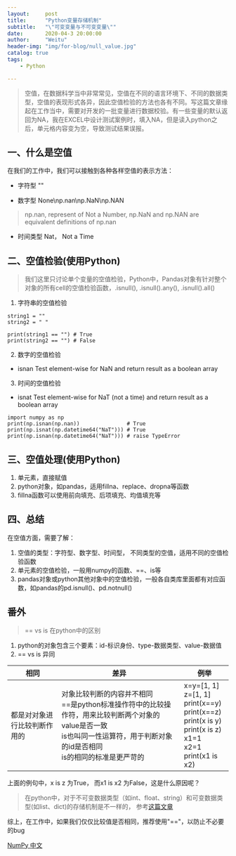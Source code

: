 ```yaml
---
layout:     post
title:      "Python变量存储机制"
subtitle:   "\"可变变量与不可变变量\""
date:       2020-04-3 20:00:00
author:     "Weitu"
header-img: "img/for-blog/null_value.jpg"
catalog: true
tags:
    - Python

---
```


> 空值，在数据科学当中非常常见，空值在不同的语言环境下、不同的数据类型，空值的表现形式各异，因此空值检验的方法也各有不同。写这篇文章缘起在工作当中，需要对开发的一批变量进行数据校验。有一些变量的默认返回为NA，我在EXCEL中设计测试案例时，填入NA，但是读入python之后，单元格内容变为空，导致测试结果误报。

## 一、什么是空值

在我们的工作中，我们可以接触到各种各样空值的表示方法：
- 字符型 ""

- 数字型 None\np.nan\np.NaN\np.NAN
> np.nan, represent of Not a Number, np.NaN and np.NAN are equivalent definitions of np.nan

- 时间类型 Nat， Not a Time


## 二、空值检验(使用Python)
> 我们这里只讨论单个变量的空值检验，Python中，Pandas对象有针对整个对象的所有cell的空值检验函数，.isnull(), .isnull().any(), .isnull().all()

1. 字符串的空值检验

```
string1 = ""
string2 = " "

print(string1 == "") # True
print(string2 == "") # False

```

2. 数字的空值检验

- isnan Test element-wise for NaN and return result as a boolean array


3. 时间的空值检验
- isnat Test element-wise for NaT (not a time) and return result as a boolean array

```
import numpy as np
print(np.isnan(np.nan))               # True
print(np.isnat(np.datetime64("NaT"))) # True
print(np.isnan(np.datetime64("NaT"))) # raise TypeError
```

## 三、空值处理(使用Python)

1. 单元素，直接赋值
2. python对象，如pandas，适用fillna、replace、dropna等函数
3. fillna函数可以使用前向填充、后项填充、均值填充等

## 四、总结

在空值方面，需要了解：
1. 空值的类型：字符型、数字型、时间型， 不同类型的空值，适用不同的空值检验函数
2. 单元素的空值检验，一般用numpy的函数、==、is等
3. pandas对象或python其他对象中的空值检验，一般各自类库里面都有对应函数，如pandas的pd.isnull()、pd.notnull()


## 番外
> == vs is 在python中的区别

1. python的对象包含三个要素：id-标识身份、type-数据类型、value-数据值
2. == vs is 异同

| 相同 |  差异 | 例举 |
| ------ | ------ | ------ |
|都是对对象进行比较判断作用的|对象比较判断的内容并不相同<br/>==是python标准操作符中的比较操作符，用来比较判断两个对象的value是否一致<br/> is也叫同一性运算符，用于判断对象的id是否相同<br/>is的相同的标准是更严苛的|x=y=[1, 1]<br/>z=[1, 1]<br/>print(x==y)<br/>print(x==z)<br/>print(x is y)<br/>print(x is z)<br/>x1=1<br/>x2=1<br/>print(x1 is x2)|

上面的例句中，x is z 为True， 而x1 is x2 为False，这是什么原因呢？
> 在python中，对于不可变数据类型（如int、float、string）和可变数据类型(如list、dict)的存储机制是不一样的， 参考[这篇文章](https://blog.csdn.net/Com_ma/article/details/82156912)

综上，在工作中，如果我们仅仅比较值是否相同，推荐使用"=="，以防止不必要的bug

[NumPy 中文](https://www.numpy.org.cn/)
